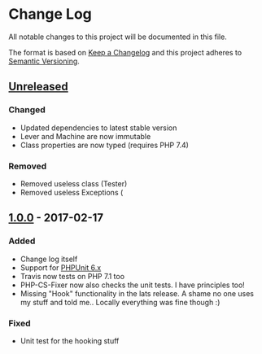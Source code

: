 # Change Log
All notable changes to this project will be documented in this file.

The format is based on [Keep a Changelog](http://keepachangelog.com/) 
and this project adheres to [Semantic Versioning](http://semver.org/).

## [Unreleased]
### Changed
- Updated dependencies to latest stable version
- Lever and Machine are now immutable
- Class properties are now typed (requires PHP 7.4)

### Removed
- Removed useless class (Tester)
- Removed useless Exceptions (

## [1.0.0] - 2017-02-17
### Added
- Change log itself
- Support for [PHPUnit 6.x](https://github.com/sebastianbergmann/phpunit)
- Travis now tests on PHP 7.1 too
- PHP-CS-Fixer now also checks the unit tests. I have principles too!
- Missing "Hook" functionality in the lats release. A shame no one uses my stuff and told me.. Locally everything was fine though :)

### Fixed
- Unit test for the hooking stuff

[Unreleased]: https://github.com/offdev/bandit/compare/1.0.0...master
[1.0.0]: https://github.com/offdev/bandit/compare/0.1.1...1.0.0